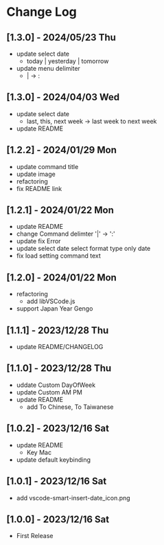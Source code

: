 # Change Log

## [1.3.0] - 2024/05/23 Thu
- update select date
  - today | yesterday | tomorrow
- update menu delimiter
  - | -> :

## [1.3.0] - 2024/04/03 Wed
- update select date
  - last, this, next week -> last week to next week
- update README

## [1.2.2] - 2024/01/29 Mon
- update command title
- update image
- refactoring
- fix README link

## [1.2.1] - 2024/01/22 Mon
- update README
- change Command delimter '|' -> ':'
- update fix Error
- update select date select format type only date
- fix load setting command text

## [1.2.0] - 2024/01/22 Mon
- refactoring
  - add libVSCode.js
- support Japan Year Gengo

## [1.1.1] - 2023/12/28 Thu
- update README/CHANGELOG

## [1.1.0] - 2023/12/28 Thu
- uddate Custom DayOfWeek
- update Custom AM PM
- update README
  - add To Chinese, To Taiwanese

## [1.0.2] - 2023/12/16 Sat
- update README
  - Key Mac
- update default keybinding

## [1.0.1] - 2023/12/16 Sat
- add vscode-smart-insert-date_icon.png

## [1.0.0] - 2023/12/16 Sat
- First Release
